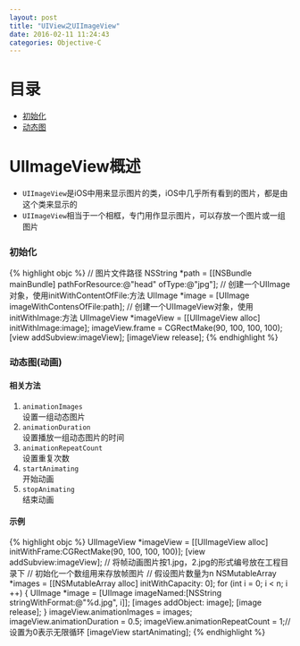 ```yaml
---
layout: post
title: "UIView之UIImageView"
date: 2016-02-11 11:24:43
categories: Objective-C
---
```


# 目录

- [初始化](#1)
- [动态图](#2)

# UIImageView概述

- `UIImageView`是iOS中用来显示图片的类，iOS中几乎所有看到的图片，都是由这个类来显示的
- `UIImageView`相当于一个相框，专门用作显示图片，可以存放一个图片或一组图片

<a name = "1"></a>

### 初始化

{% highlight objc %}
// 图片文件路径
NSString *path = [[NSBundle mainBundle] pathForResource:@"head" ofType:@"jpg"];
// 创建一个UIImage对象，使用initWithContentOfFile:方法
UIImage *image = [UIImage imageWithContensOfFile:path];
// 创建一个UIImageView对象，使用initWithImage:方法
UIImageView *imageView = [[UIImageView alloc] initWithImage:image];
imageView.frame = CGRectMake(90, 100, 100, 100);
[view addSubview:imageView];
[imageView release];
{% endhighlight %}

<a name = "2"></a>

### 动态图(动画)

#### 相关方法

1. `animationImages`   
设置一组动态图片
2. `animationDuration`   
设置播放一组动态图片的时间
3. `animationRepeatCount`   
设置重复次数
4. `startAnimating`   
开始动画
5. `stopAnimating`   
结束动画

#### 示例

{% highlight objc %}
UIImageView *imageView = [[UIImageView alloc] initWithFrame:CGRectMake(90, 100, 100, 100)];
[view addSubview:imageView];
// 将帧动画图片按1.jpg，2.jpg的形式编号放在工程目录下
// 初始化一个数组用来存放帧图片
// 假设图片数量为n
NSMutableArray *images = [[NSMutableArray alloc] initWithCapacity: 0];
for (int i = 0; i < n; i ++) {
	UIImage *image = [UIImage imageNamed:[NSString stringWithFormat:@"%d.jpg", i]];
	[images addObject: image];
	[image release];
}
imageView.animationImages = images;
imageView.animationDuration = 0.5;
imageView.animationRepeatCount = 1;//设置为0表示无限循环
[imageView startAnimating];
{% endhighlight %}